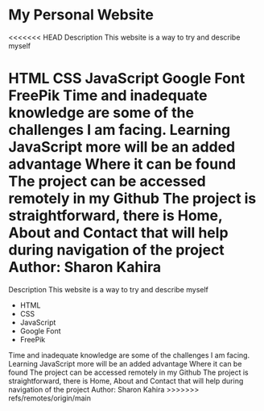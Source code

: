 # My Personal Website
<<<<<<< HEAD
Description This website is a way to try and describe myself

HTML
CSS
JavaScript
Google Font
FreePik
Time and inadequate knowledge are some of the challenges I am facing. Learning JavaScript more will be an added advantage Where it can be found The project can be accessed remotely in my Github The project is straightforward, there is Home, About and Contact that will help during navigation of the project Author: Sharon Kahira
=======
Description
This website is a way to try and describe myself
<ul>
  <li>HTML</li>
  <li> CSS</li>
  <li> JavaScript</li>
  <li> Google Font</li>
  <li> FreePik</li>
</ul>
Time and inadequate knowledge are some of the challenges I am facing. Learning JavaScript more will be an added advantage
Where it can be found
The project can be accessed remotely in my Github
The project is straightforward, there is Home, About and Contact that will help during navigation of the project
Author: Sharon Kahira
>>>>>>> refs/remotes/origin/main
